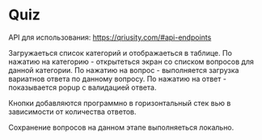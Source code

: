 # Quiz
API  для  использования:  https://qriusity.com/#api-endpoints

Загружаеться список категорий и отображаеться в таблице.
По нажатию на категорию - открытеться  экран  со  списком  вопросов  для  данной категории.
По  нажатию на вопрос - выполняется загрузка вариатнов ответа по данному вопросу.
По  нажатию  на ответ -  показывается popup с валидацией ответа.

Кнопки добавляются программно в горизонтальный стек вью в зависимости  от
количества  ответов.

Сохранение вопросов на данном этапе выполняеться локально.

